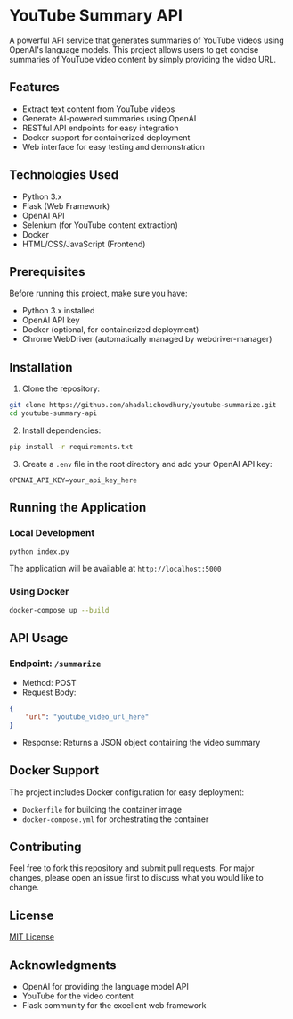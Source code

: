 # YouTube Summary API

A powerful API service that generates summaries of YouTube videos using OpenAI's language models. This project allows users to get concise summaries of YouTube video content by simply providing the video URL.

## Features

- Extract text content from YouTube videos
- Generate AI-powered summaries using OpenAI
- RESTful API endpoints for easy integration
- Docker support for containerized deployment
- Web interface for easy testing and demonstration

## Technologies Used

- Python 3.x
- Flask (Web Framework)
- OpenAI API
- Selenium (for YouTube content extraction)
- Docker
- HTML/CSS/JavaScript (Frontend)

## Prerequisites

Before running this project, make sure you have:

- Python 3.x installed
- OpenAI API key
- Docker (optional, for containerized deployment)
- Chrome WebDriver (automatically managed by webdriver-manager)

## Installation

1. Clone the repository:
```bash
git clone https://github.com/ahadalichowdhury/youtube-summarize.git
cd youtube-summary-api
```

2. Install dependencies:
```bash
pip install -r requirements.txt
```

3. Create a `.env` file in the root directory and add your OpenAI API key:
```
OPENAI_API_KEY=your_api_key_here
```

## Running the Application

### Local Development
```bash
python index.py
```
The application will be available at `http://localhost:5000`

### Using Docker
```bash
docker-compose up --build
```

## API Usage

### Endpoint: `/summarize`
- Method: POST
- Request Body:
```json
{
    "url": "youtube_video_url_here"
}
```
- Response: Returns a JSON object containing the video summary

## Docker Support

The project includes Docker configuration for easy deployment:
- `Dockerfile` for building the container image
- `docker-compose.yml` for orchestrating the container

## Contributing

Feel free to fork this repository and submit pull requests. For major changes, please open an issue first to discuss what you would like to change.

## License

[MIT License](LICENSE)

## Acknowledgments

- OpenAI for providing the language model API
- YouTube for the video content
- Flask community for the excellent web framework
